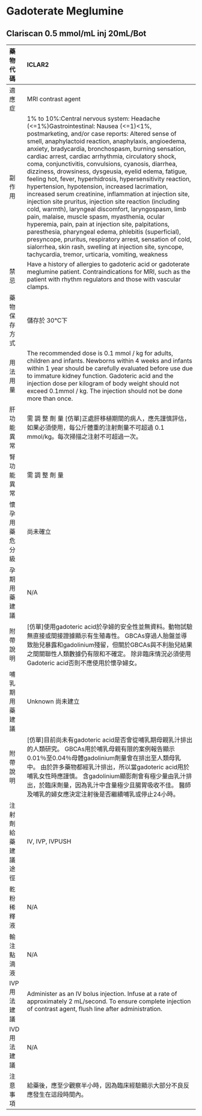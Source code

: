 # Gadoterate Meglumine

## Clariscan 0.5 mmol/mL inj 20mL/Bot

| 藥物代碼 | ICLAR2 |
| :--- | :--- |
| 適應症 | MRI contrast agent |
| 副作用 | 1% to 10%:Central nervous system: Headache \(&lt;=1%\)Gastrointestinal: Nausea \(&lt;=1\)&lt;1%, postmarketing, and/or case reports: Altered sense of smell, anaphylactoid reaction, anaphylaxis, angioedema, anxiety, bradycardia, bronchospasm, burning sensation, cardiac arrest, cardiac arrhythmia, circulatory shock, coma, conjunctivitis, convulsions, cyanosis, diarrhea, dizziness, drowsiness, dysgeusia, eyelid edema, fatigue, feeling hot, fever, hyperhidrosis, hypersensitivity reaction, hypertension, hypotension, increased lacrimation, increased serum creatinine, inflammation at injection site, injection site pruritus, injection site reaction \(including cold, warmth\), laryngeal discomfort, laryngospasm, limb pain, malaise, muscle spasm, myasthenia, ocular hyperemia, pain, pain at injection site, palpitations, paresthesia, pharyngeal edema, phlebitis \(superficial\), presyncope, pruritus, respiratory arrest, sensation of cold, sialorrhea, skin rash, swelling at injection site, syncope, tachycardia, tremor, urticaria, vomiting, weakness |
| 禁忌 | Have a history of allergies to gadoteric acid or gadoterate meglumine patient. Contraindications for MRI, such as the patient with rhythm regulators and those with vascular clamps. |
| 藥物保存方式 | 儲存於 30℃下 |
| 用法用量 | The recommended dose is 0.1 mmol / kg for adults, children and infants. Newborns within 4 weeks and infants within 1 year should be carefully evaluated before use due to immature kidney function. Gadoteric acid and the injection dose per kilogram of body weight should not exceed 0.1mmol / kg. The injection should not be done more than once. |
| 肝功能異常 | 需 調 整 劑 量  \[仿單\]正處肝移植期間的病人，應先謹慎評估，如果必須使用，每公斤體重的注射劑量不可超過 0.1 mmol/kg。每次掃描之注射不可超過一次。 |
| 腎功能異常 | 需 調 整 劑 量 |
| 懷孕用藥危分級 | 尚未確立 |
| 孕期用藥建議 | N/A |
| 附帶說明 | \[仿單\]使用gadoteric acid於孕婦的安全性並無資料。動物試驗無直接或間接證據顯示有生殖毒性。 GBCAs穿過人胎盤並導致胎兒暴露和gadolinium殘留，但關於GBCAs與不利胎兒結果之間關聯性人類數據仍有限和不確定。 除非臨床情況必須使用Gadoteric acid否則不應使用於懷孕婦女。 |
| 哺乳期用藥建議 | Unknown 尚未建立 |
| 附帶說明 | \[仿單\]目前尚未有gadoteric acid是否會從哺乳期母親乳汁排出的人類研究。 GBCAs用於哺乳母親有限的案例報告顯示0.01％至0.04％母體gadolinium劑量會在排出至人類母乳中。 由於許多藥物都經乳汁排出，所以當gadoteric acid用於哺乳女性時應謹慎。 含gadolinium顯影劑會有極少量由乳汁排出，於臨床劑量，因為乳汁中含量極少且腸胃吸收不佳。 醫師及哺乳的婦女應決定注射後是否繼續哺乳或停止24小時。 |
| 注射劑給藥建議途徑 | IV, IVP, IVPUSH |
| 乾粉稀釋液 | N/A |
| 輸注點滴液 | N/A |
| IVP 用法建議 | Administer as an IV bolus injection. Infuse at a rate of approximately 2 mL/second. To ensure complete injection of contrast agent, flush line after administration. |
| IVD 用法建議 | N/A |
| 注意事項 | 給藥後，應至少觀察半小時，因為臨床經驗顯示大部分不良反應發生在這段時間內。 |

